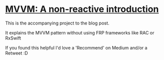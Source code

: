 # [MVVM: A non-reactive introduction](https://medium.com/@IanKeen/mvvm-a-non-reactive-introduction-5a1f33402a32#.wziezsu59)
This is the accompanying project to the blog post.

It explains the MVVM pattern without using FRP frameworks like RAC or RxSwift

If you found this helpful I'd love a 'Recommend' on Medium and/or a Retweet :D

